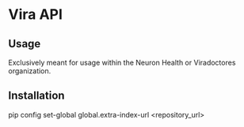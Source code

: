 # Vira API

## Usage
Exclusively meant for usage within the Neuron Health or Viradoctores organization.

## Installation
pip config set-global global.extra-index-url <repository_url>
